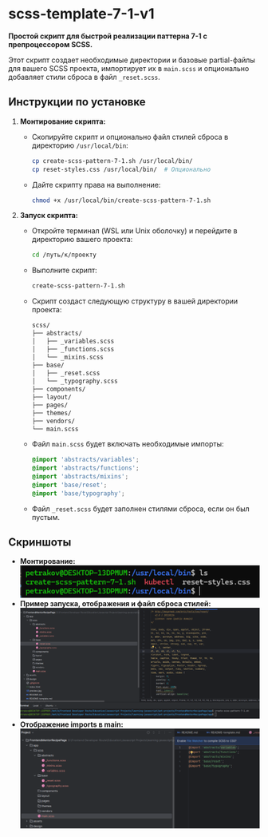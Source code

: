 # scss-template-7-1-v1

**Простой скрипт для быстрой реализации паттерна 7-1 с препроцессором SCSS.**

Этот скрипт создает необходимые директории и базовые partial-файлы для вашего SCSS проекта, импортирует их в `main.scss` и опционально добавляет стили сброса в файл `_reset.scss`.

## Инструкции по установке

1. **Монтирование скрипта:**

   - Скопируйте скрипт и опционально файл стилей сброса в директорию `/usr/local/bin`:
     ```bash
     cp create-scss-pattern-7-1.sh /usr/local/bin/
     cp reset-styles.css /usr/local/bin/  # Опционально
     ```

   - Дайте скрипту права на выполнение:
     ```bash
     chmod +x /usr/local/bin/create-scss-pattern-7-1.sh
     ```

2. **Запуск скрипта:**

   - Откройте терминал (WSL или Unix оболочку) и перейдите в директорию вашего проекта:
     ```bash
     cd /путь/к/проекту
     ```

   - Выполните скрипт:
     ```bash
     create-scss-pattern-7-1.sh
     ```

   - Скрипт создаст следующую структуру в вашей директории проекта:
     ```
     scss/
     ├── abstracts/
     │   ├── _variables.scss
     │   ├── _functions.scss
     │   └── _mixins.scss
     ├── base/
     │   ├── _reset.scss
     │   └── _typography.scss
     ├── components/
     ├── layout/
     ├── pages/
     ├── themes/
     ├── vendors/
     └── main.scss
     ```

   - Файл `main.scss` будет включать необходимые импорты:
     ```scss
     @import 'abstracts/variables';
     @import 'abstracts/functions';
     @import 'abstracts/mixins';
     @import 'base/reset';
     @import 'base/typography';
     ```

   - Файл `_reset.scss` будет заполнен стилями сброса, если он был пустым.

## Скриншоты

- **Монтирование:**\
  ![Скриншот монтирования](images/mounting.png)
- **Пример запуска, отображения и файл сброса стилей:**\
  ![Скриншот запуска](images/result-work-script.png)
- **Отображение imports в main:**\
  ![Скриншот структуры файлов](images/result-work-script-import.png)

